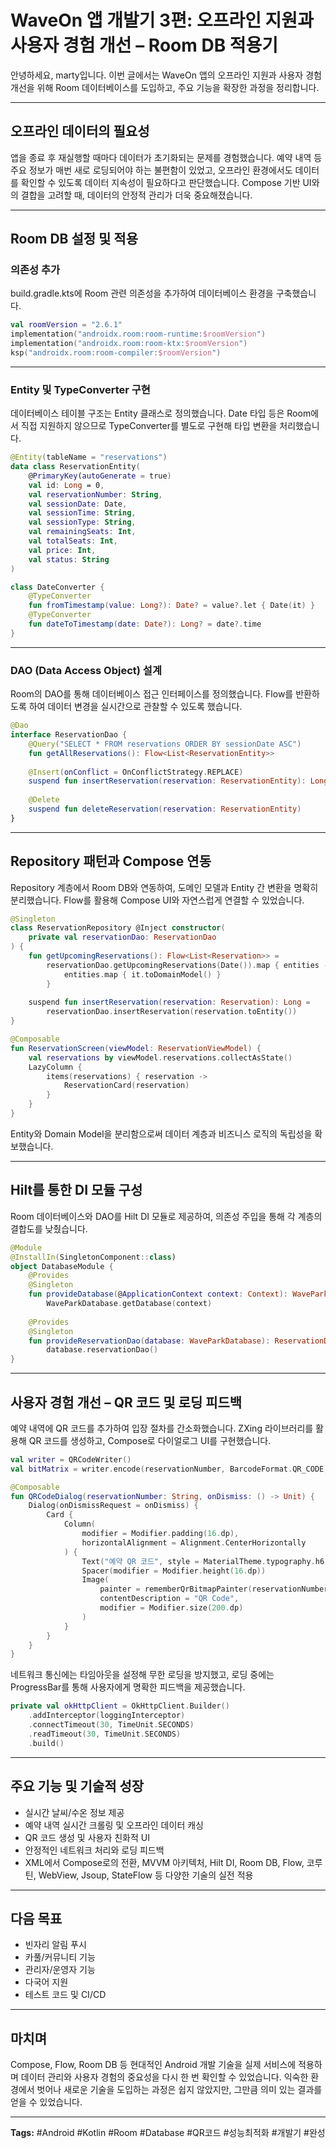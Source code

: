 # WaveOn 앱 개발기 3편: 오프라인 지원과 사용자 경험 개선 – Room DB 적용기

안녕하세요, marty입니다.
이번 글에서는 WaveOn 앱의 오프라인 지원과 사용자 경험 개선을 위해 Room 데이터베이스를 도입하고, 주요 기능을 확장한 과정을 정리합니다.

---

## 오프라인 데이터의 필요성

앱을 종료 후 재실행할 때마다 데이터가 초기화되는 문제를 경험했습니다. 예약 내역 등 주요 정보가 매번 새로 로딩되어야 하는 불편함이 있었고, 오프라인 환경에서도 데이터를 확인할 수 있도록 데이터 지속성이 필요하다고 판단했습니다. Compose 기반 UI와의 결합을 고려할 때, 데이터의 안정적 관리가 더욱 중요해졌습니다.

---

## Room DB 설정 및 적용

### 의존성 추가

build.gradle.kts에 Room 관련 의존성을 추가하여 데이터베이스 환경을 구축했습니다.

```kotlin
val roomVersion = "2.6.1"
implementation("androidx.room:room-runtime:$roomVersion")
implementation("androidx.room:room-ktx:$roomVersion")
ksp("androidx.room:room-compiler:$roomVersion")
```

---

### Entity 및 TypeConverter 구현

데이터베이스 테이블 구조는 Entity 클래스로 정의했습니다. Date 타입 등은 Room에서 직접 지원하지 않으므로 TypeConverter를 별도로 구현해 타입 변환을 처리했습니다.

```kotlin
@Entity(tableName = "reservations")
data class ReservationEntity(
    @PrimaryKey(autoGenerate = true)
    val id: Long = 0,
    val reservationNumber: String,
    val sessionDate: Date,
    val sessionTime: String,
    val sessionType: String,
    val remainingSeats: Int,
    val totalSeats: Int,
    val price: Int,
    val status: String
)

class DateConverter {
    @TypeConverter
    fun fromTimestamp(value: Long?): Date? = value?.let { Date(it) }
    @TypeConverter
    fun dateToTimestamp(date: Date?): Long? = date?.time
}
```

---

### DAO (Data Access Object) 설계

Room의 DAO를 통해 데이터베이스 접근 인터페이스를 정의했습니다. Flow를 반환하도록 하여 데이터 변경을 실시간으로 관찰할 수 있도록 했습니다.

```kotlin
@Dao
interface ReservationDao {
    @Query("SELECT * FROM reservations ORDER BY sessionDate ASC")
    fun getAllReservations(): Flow<List<ReservationEntity>>
    
    @Insert(onConflict = OnConflictStrategy.REPLACE)
    suspend fun insertReservation(reservation: ReservationEntity): Long
    
    @Delete
    suspend fun deleteReservation(reservation: ReservationEntity)
}
```

---

## Repository 패턴과 Compose 연동

Repository 계층에서 Room DB와 연동하여, 도메인 모델과 Entity 간 변환을 명확히 분리했습니다. Flow를 활용해 Compose UI와 자연스럽게 연결할 수 있었습니다.

```kotlin
@Singleton
class ReservationRepository @Inject constructor(
    private val reservationDao: ReservationDao
) {
    fun getUpcomingReservations(): Flow<List<Reservation>> =
        reservationDao.getUpcomingReservations(Date()).map { entities ->
            entities.map { it.toDomainModel() }
        }
    
    suspend fun insertReservation(reservation: Reservation): Long =
        reservationDao.insertReservation(reservation.toEntity())
}

@Composable
fun ReservationScreen(viewModel: ReservationViewModel) {
    val reservations by viewModel.reservations.collectAsState()
    LazyColumn {
        items(reservations) { reservation ->
            ReservationCard(reservation)
        }
    }
}
```

Entity와 Domain Model을 분리함으로써 데이터 계층과 비즈니스 로직의 독립성을 확보했습니다.

---

## Hilt를 통한 DI 모듈 구성

Room 데이터베이스와 DAO를 Hilt DI 모듈로 제공하여, 의존성 주입을 통해 각 계층의 결합도를 낮췄습니다.

```kotlin
@Module
@InstallIn(SingletonComponent::class)
object DatabaseModule {
    @Provides
    @Singleton
    fun provideDatabase(@ApplicationContext context: Context): WaveParkDatabase =
        WaveParkDatabase.getDatabase(context)
    
    @Provides
    @Singleton
    fun provideReservationDao(database: WaveParkDatabase): ReservationDao =
        database.reservationDao()
}
```

---

## 사용자 경험 개선 – QR 코드 및 로딩 피드백

예약 내역에 QR 코드를 추가하여 입장 절차를 간소화했습니다. ZXing 라이브러리를 활용해 QR 코드를 생성하고, Compose로 다이얼로그 UI를 구현했습니다.

```kotlin
val writer = QRCodeWriter()
val bitMatrix = writer.encode(reservationNumber, BarcodeFormat.QR_CODE, 200, 200)

@Composable
fun QRCodeDialog(reservationNumber: String, onDismiss: () -> Unit) {
    Dialog(onDismissRequest = onDismiss) {
        Card {
            Column(
                modifier = Modifier.padding(16.dp),
                horizontalAlignment = Alignment.CenterHorizontally
            ) {
                Text("예약 QR 코드", style = MaterialTheme.typography.h6)
                Spacer(modifier = Modifier.height(16.dp))
                Image(
                    painter = rememberQrBitmapPainter(reservationNumber),
                    contentDescription = "QR Code",
                    modifier = Modifier.size(200.dp)
                )
            }
        }
    }
}
```

네트워크 통신에는 타임아웃을 설정해 무한 로딩을 방지했고, 로딩 중에는 ProgressBar를 통해 사용자에게 명확한 피드백을 제공했습니다.

```kotlin
private val okHttpClient = OkHttpClient.Builder()
    .addInterceptor(loggingInterceptor)
    .connectTimeout(30, TimeUnit.SECONDS)
    .readTimeout(30, TimeUnit.SECONDS)
    .build()
```

---

## 주요 기능 및 기술적 성장

- 실시간 날씨/수온 정보 제공
- 예약 내역 실시간 크롤링 및 오프라인 데이터 캐싱
- QR 코드 생성 및 사용자 친화적 UI
- 안정적인 네트워크 처리와 로딩 피드백
- XML에서 Compose로의 전환, MVVM 아키텍처, Hilt DI, Room DB, Flow, 코루틴, WebView, Jsoup, StateFlow 등 다양한 기술의 실전 적용

---

## 다음 목표

- 빈자리 알림 푸시
- 카풀/커뮤니티 기능
- 관리자/운영자 기능
- 다국어 지원
- 테스트 코드 및 CI/CD

---

## 마치며

Compose, Flow, Room DB 등 현대적인 Android 개발 기술을 실제 서비스에 적용하며 데이터 관리와 사용자 경험의 중요성을 다시 한 번 확인할 수 있었습니다. 익숙한 환경에서 벗어나 새로운 기술을 도입하는 과정은 쉽지 않았지만, 그만큼 의미 있는 결과를 얻을 수 있었습니다.

---

**Tags:** #Android #Kotlin #Room #Database #QR코드 #성능최적화 #개발기 #완성 